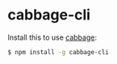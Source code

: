 # cabbage-cli

Install this to use [cabbage](https://github.com/cabbagejs/cabbage):

``` sh
$ npm install -g cabbage-cli
```
